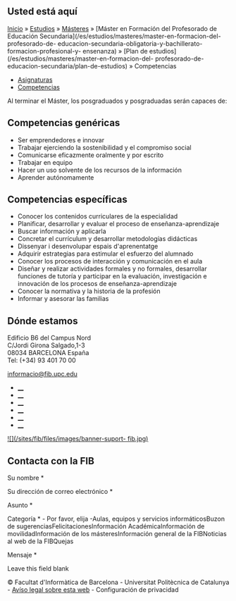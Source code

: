 ## Usted está aquí

[Inicio](/es) » [Estudios](/es/estudios) » [Másteres](/es/estudios/masteres) »
[Máster en Formación del Profesorado de Educación
Secundaria](/es/estudios/masteres/master-en-formacion-del-profesorado-de-
educacion-secundaria-obligatoria-y-bachillerato-formacion-profesional-y-
ensenanza) » [Plan de estudios](/es/estudios/masteres/master-en-formacion-del-
profesorado-de-educacion-secundaria/plan-de-estudios) » Competencias

  * [Asignaturas](/es/estudios/masteres/master-en-formacion-del-profesorado-de-educacion-secundaria/plan-de-estudios/asignaturas)
  * [Competencias](/es/estudios/masteres/master-en-formacion-del-profesorado-de-educacion-secundaria/plan-de-estudios/competencias)

Al terminar el Máster, los posgraduados y posgraduadas serán capaces de:

## Competencias genéricas

  * Ser emprendedores e innovar
  * Trabajar ejerciendo la sostenibilidad y el compromiso social
  * Comunicarse eficazmente oralmente y por escrito
  * Trabajar en equipo
  * Hacer un uso solvente de los recursos de la información
  * Aprender autónomamente

## Competencias específicas

  * Conocer los contenidos curriculares de la especialidad
  * Planificar, desarrollar y evaluar el proceso de enseñanza-aprendizaje
  * Buscar información y aplicarla
  * Concretar el currículum y desarrollar metodologías didácticas
  * Dissenyar i desenvolupar espais d'aprenentatge
  * Adquirir estrategias para estimular el esfuerzo del alumnado
  * Conocer los procesos de interacción y comunicación en el aula
  * Diseñar y realizar actividades formales y no formales, desarrollar funciones de tutoría y participar en la evaluación, investigación e innovación de los procesos de enseñanza-aprendizaje
  * Conocer la normativa y la historia de la profesión
  * Informar y asesorar las familias

## Dónde estamos

Edificio B6 del Campus Nord  
C/Jordi Girona Salgado,1-3  
08034 BARCELONA España  
Tel: (+34) 93 401 70 00

[informacio@fib.upc.edu](mailto:informacio@fib.upc.edu)

  * [__](/es/noticies/rss.rss)
  * [__](https://www.facebook.com/fib.upc)
  * [__](https://twitter.com/fib_upc)
  * [__](https://www.flickr.com/photos/fib-upc/albums)
  * [__](https://www.youtube.com/user/mediafib)
  * [__](https://www.instagram.com/fib.upc/)

[![](/sites/fib/files/images/banner-suport-
fib.jpg)](http://suport.fib.upc.edu)

## Contacta con la FIB

Su nombre *

Su dirección de correo electrónico *

Asunto *

Categoría * \- Por favor, elija -Aulas, equipos y servicios informáticosBuzon
de sugerenciasFelicitacionesInformación AcadémicaInformación de
movilidadInformación de los másteresInformación general de la FIBNoticias al
web de la FIBQuejas

Mensaje *

Leave this field blank

© Facultat d'Informàtica de Barcelona - Universitat Politècnica de Catalunya -
[Avíso legal sobre esta web](/es/aviso-legal-sobre-esta-web) \- Configuración
de privacidad

